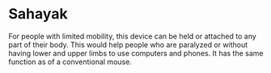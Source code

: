 # Sahayak

For people with limited mobility, this device can be held or attached to any part of their body. This would
help people who are paralyzed or without having lower and upper limbs to use computers and phones.
It has the same function as of a conventional mouse.
